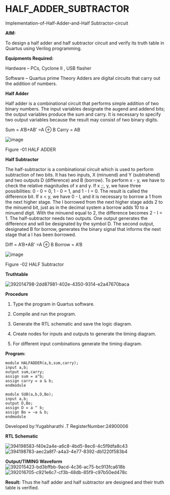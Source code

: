 # HALF_ADDER_SUBTRACTOR

Implementation-of-Half-Adder-and-Half Subtractor-circuit

**AIM:**

To design a half adder and half subtractor circuit and verify its truth table in Quartus using Verilog programming.

**Equipments Required:**

Hardware – PCs, Cyclone II , USB flasher 

Software – Quartus prime Theory Adders are digital circuits that carry out the addition of numbers.

**Half Adder**

Half adder is a combinational circuit that performs simple addition of two binary numbers. The input variables designate the augend and addend bits; the output variables produce the sum and carry. It is necessary to specify two output variables because the result may consist of two binary digits.

Sum = A’B+AB’ =A ⊕ B Carry = AB

![image](https://github.com/naavaneetha/HALF_ADDER_SUBTRACTOR/assets/154305477/bd4a0b2c-cdbc-4184-ab08-81578f121e1f)

Figure -01 HALF ADDER

**Half Subtractor**

The half-subtractor is a combinational circuit which is used to perform subtraction of two bits. It has two inputs, X (minuend) and Y (subtrahend) and two outputs D (difference) and B (borrow). To perform x - y, we have to check the relative magnitudes of x and y. If x ;;, y, we have three possibilities: 0 - 0 = 0, 1 - 0 = 1, and 1 - I = 0. The result is called the difference bit. If x < y, we have 0 - I, and it is necessary to borrow a 1 from the next higher stage. The I borrowed from the next higher stage adds 2 to the minuend bit, just as in the decimal system a borrow adds 10 to a minuend digit. With the minuend equal to 2, the difference becomes 2 - I = 1. The half-subtractor needs two outputs. One output generates the difference and will be designated by the symbol D. The second output, designated B for borrow, generates the binary signal that informs the next stage that a I has been borrowed. 

Diff = A’B+AB’ =A ⊕ B
Borrow = A’B

 ![image](https://github.com/naavaneetha/HALF_ADDER_SUBTRACTOR/assets/154305477/d76b099c-513f-4e7c-843a-e2fd028a531a)

Figure -02 HALF Subtractor

**Truthtable**

![392014798-2dd87981-402e-4350-9314-e2a47670baca](https://github.com/user-attachments/assets/bbadb8e7-546c-4fdf-beed-7ecec7666a71)

**Procedure**

1.	Type the program in Quartus software.

2.	Compile and run the program.

3.	Generate the RTL schematic and save the logic diagram.

4.	Create nodes for inputs and outputs to generate the timing diagram.

5.	For different input combinations generate the timing diagram.


**Program:**
```
module HALFADDER(a,b,sum,carry);
input a,b;
output sum,carry; 
assign sum = a^b;
assign carry = a & b;
endmodule

module SUB(a,b,D,Bo);
input a,b;
output D,Bo; 
assign D = a ^ b;
assign Bo = ~a & b;
endmodule
```


Developed by:Yugabharathi .T RegisterNumber:24900006

**RTL Schematic**

![394198583-f40e2a4e-a6c8-4bd5-8ec6-4c5f9dfa8c43](https://github.com/user-attachments/assets/7bc9c1a0-0e3f-496d-9d4f-840c2d9b8a5f)
![394198783-aec2a8f7-a4a3-4e77-8392-db1220f583b4](https://github.com/user-attachments/assets/b5339af5-c6c0-430e-87f3-4635306bb9d5)

**Output/TIMING Waveform**
![392015423-bd3bffbb-9acd-4c36-ac75-bc913fca618b](https://github.com/user-attachments/assets/94129fcf-f1be-44bc-b135-12cdef79a02c)
![392016705-c921e6c7-cf3b-48db-85f9-c97b50ed478c](https://github.com/user-attachments/assets/82389943-e071-44d0-aa62-ba13c786eda9)

**Result:**
Thus the half adder and half subtractor are designed and their truth table is verified.
